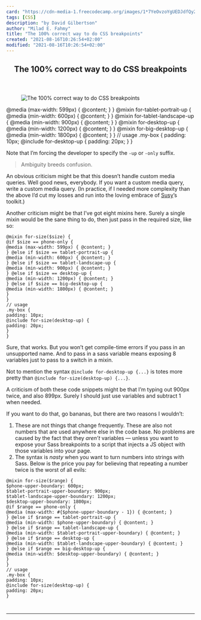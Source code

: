 ```yaml
---
card: "https://cdn-media-1.freecodecamp.org/images/1*7YeOvzoYgUEDJdfQy2ERXg.png"
tags: [CSS]
description: "by David Gilbertson"
author: "Milad E. Fahmy"
title: "The 100% correct way to do CSS breakpoints"
created: "2021-08-16T10:26:54+02:00"
modified: "2021-08-16T10:26:54+02:00"
---
```

<div class="site-wrapper">
<main id="site-main" class="site-main outer">
<div class="inner">
<article class="post-full post tag-css tag-web-development tag-tech tag-web-design tag-responsive-design ">
<header class="post-full-header">
<h1 class="post-full-title">The 100% correct way to do CSS breakpoints</h1>
</header>
<figure class="post-full-image">
<picture>
<source media="(max-width: 700px)" sizes="1px" srcset="data:image/gif;base64,R0lGODlhAQABAIAAAAAAAP///yH5BAEAAAAALAAAAAABAAEAAAIBRAA7 1w">
<source media="(min-width: 701px)" sizes="(max-width: 800px) 400px,
(max-width: 1170px) 700px,
1400px" srcset="https://cdn-media-1.freecodecamp.org/images/1*7YeOvzoYgUEDJdfQy2ERXg.png 300w,
https://cdn-media-1.freecodecamp.org/images/1*7YeOvzoYgUEDJdfQy2ERXg.png 600w,
https://cdn-media-1.freecodecamp.org/images/1*7YeOvzoYgUEDJdfQy2ERXg.png 1000w,
https://cdn-media-1.freecodecamp.org/images/1*7YeOvzoYgUEDJdfQy2ERXg.png 2000w">
<img onerror="this.style.display='none'" src="https://cdn-media-1.freecodecamp.org/images/1*7YeOvzoYgUEDJdfQy2ERXg.png" alt="The 100% correct way to do CSS breakpoints">
</picture>
</figure>
<section class="post-full-content">
<div class="post-content medium-migrated-article">
@media (max-width: 599px) { @content; }
}
@mixin for-tablet-portrait-up {
@media (min-width: 600px) { @content; }
}
@mixin for-tablet-landscape-up {
@media (min-width: 900px) { @content; }
}
@mixin for-desktop-up {
@media (min-width: 1200px) { @content; }
}
@mixin for-big-desktop-up {
@media (min-width: 1800px) { @content; }
}
// usage
.my-box {
padding: 10px;
@include for-desktop-up {
padding: 20px;
}
}</code></pre><p>Note that I’m forcing the developer to specify the <code>-up</code> or <code>-only</code> suffix.</p><blockquote>Ambiguity breeds confusion.</blockquote><p>An obvious criticism might be that this doesn’t handle custom media queries. Well good news, everybody. If you want a custom media query, write a custom media query. (In practice, if I needed more complexity than the above I’d cut my losses and run into the loving embrace of <a href="http://susydocs.oddbird.net/en/latest/toolkit/#breakpoint" rel="noopener">Susy</a>’s toolkit.)</p><p>Another criticism might be that I’ve got eight mixins here. Surely a single mixin would be the sane thing to do, then just pass in the required size, like so:</p><pre><code class="language-scss">@mixin for-size($size) {
@if $size == phone-only {
@media (max-width: 599px) { @content; }
} @else if $size == tablet-portrait-up {
@media (min-width: 600px) { @content; }
} @else if $size == tablet-landscape-up {
@media (min-width: 900px) { @content; }
} @else if $size == desktop-up {
@media (min-width: 1200px) { @content; }
} @else if $size == big-desktop-up {
@media (min-width: 1800px) { @content; }
}
}
// usage
.my-box {
padding: 10px;
@include for-size(desktop-up) {
padding: 20px;
}
}</code></pre><p>Sure, that works. But you won’t get compile-time errors if you pass in an unsupported name. And to pass in a sass variable means exposing 8 variables just to pass to a switch in a mixin.</p><p>Not to mention the syntax <code>@include for-desktop-up {...}</code> is totes more pretty than <code>@include for-size(desktop-up) {...}</code>.</p><p>A criticism of both these code snippets might be that I’m typing out 900px twice, and also 899px. Surely I should just use variables and subtract 1 when needed.</p><p>If you want to do that, go bananas, but there are two reasons I wouldn’t:</p><ol><li>These are not things that change frequently. These are also not numbers that are used anywhere else in the code base. No problems are caused by the fact that they <em>aren’t </em>variables — unless you want to expose your Sass breakpoints to a script that injects a JS object with those variables into your page.</li><li>The syntax is <em>nasty</em> when you want to turn numbers into strings with Sass. Below is the price you pay for believing that repeating a number twice is the worst of all evils:</li></ol><pre><code class="language-scss">@mixin for-size($range) {
$phone-upper-boundary: 600px;
$tablet-portrait-upper-boundary: 900px;
$tablet-landscape-upper-boundary: 1200px;
$desktop-upper-boundary: 1800px;
@if $range == phone-only {
@media (max-width: #{$phone-upper-boundary - 1}) { @content; }
} @else if $range == tablet-portrait-up {
@media (min-width: $phone-upper-boundary) { @content; }
} @else if $range == tablet-landscape-up {
@media (min-width: $tablet-portrait-upper-boundary) { @content; }
} @else if $range == desktop-up {
@media (min-width: $tablet-landscape-upper-boundary) { @content; }
} @else if $range == big-desktop-up {
@media (min-width: $desktop-upper-boundary) { @content; }
}
}
// usage
.my-box {
padding: 10px;
@include for-size(desktop-up) {
padding: 20px;
}
</div>
<hr>
</section>
</article>
</div>
</main>
</div>
<!-- Google Tag Manager (noscript) -->
<!-- End Google Tag Manager (noscript) -->
